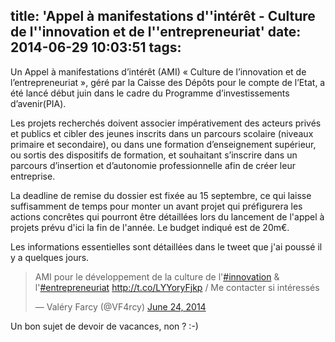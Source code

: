 title: 'Appel à manifestations d''intérêt - Culture de l''innovation et de l''entrepreneuriat'
date: 2014-06-29 10:03:51
tags:
---

Un Appel à manifestations d’intérêt (AMI) « Culture de l’innovation et de l’entrepreneuriat », géré par la Caisse des Dépôts pour le compte de l’Etat, a été lancé début juin dans le cadre du Programme d’investissements d’avenir(PIA).

Les projets recherchés doivent associer impérativement des acteurs privés et publics et cibler des jeunes inscrits dans un parcours scolaire (niveaux primaire et secondaire), ou dans une formation d’enseignement supérieur, ou sortis des dispositifs de formation, et souhaitant s’inscrire dans un parcours d’insertion et d’autonomie professionnelle afin de créer leur entreprise.

La deadline de remise du dossier est fixée au 15 septembre, ce qui laisse suffisamment de temps pour monter un avant projet qui préfigurera les actions concrêtes qui pourront être détaillées lors du lancement de l'appel à projets prévu d'ici la fin de l'année. Le budget indiqué est de 20m€.  

Les informations essentielles sont détaillées dans le tweet que j'ai poussé il y a quelques jours. 

<blockquote class="twitter-tweet" lang="en"><p>AMI pour le développement de la culture de l&#39;<a href="https://twitter.com/hashtag/innovation?src=hash">#innovation</a> &amp; l&#39;<a href="https://twitter.com/hashtag/entrepreneuriat?src=hash">#entrepreneuriat</a> <a href="http://t.co/LYYoryFjkp">http://t.co/LYYoryFjkp</a> / Me contacter si intéressés</p>&mdash; Valéry Farcy (@VF4rcy) <a href="https://twitter.com/VF4rcy/statuses/481357646847832064">June 24, 2014</a></blockquote>
<script async src="//platform.twitter.com/widgets.js" charset="utf-8"></script>

Un bon sujet de devoir de vacances, non ? :-)



